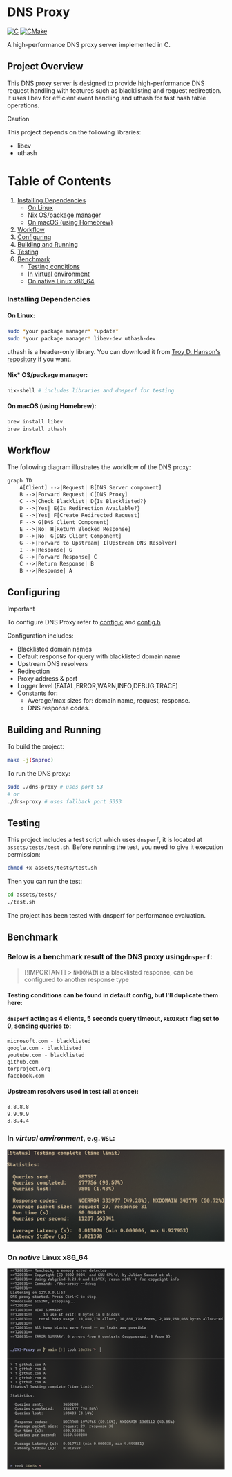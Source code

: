 # DNS Proxy

<a href="#"><img alt="C" src = "https://img.shields.io/badge/C-black.svg?style=for-the-badge&logo=c&logoColor=white"></a>
<a href="#"><img alt="CMake" src="https://img.shields.io/badge/Make-black?style=for-the-badge&logo=gnu&logoColor=white"></a>

A high-performance DNS proxy server implemented in C.

## Project Overview

This DNS proxy server is designed to provide high-performance DNS request handling with features such as blacklisting and request redirection. It uses libev for efficient event handling and uthash for fast hash table operations.

> [!CAUTION]
> This project depends on the following libraries:
>
> - libev
> - uthash

# Table of Contents

1. [Installing Dependencies](#installing-dependencies)
   - [On Linux](#on-linux)
   - [Nix OS/package manager](#nix-ospackage-manager)
   - [On macOS (using Homebrew)](#on-macos-using-homebrew)
2. [Workflow](#workflow)
3. [Configuring](#configuring)
4. [Building and Running](#building-and-running)
5. [Testing](#testing)
6. [Benchmark](#benchmark)
   - [Testing conditions](#testing)
   - [In virtual environment](#in-virtual-environment)
   - [On native Linux x86_64](#on-native-linux-x86_64)

### Installing Dependencies

#### On Linux:

```sh
sudo *your package manager* *update*
sudo *your package manager* libev-dev uthash-dev
```

uthash is a header-only library.
You can download it from [Troy D. Hanson's repository](https://github.com/troydhanson/uthash) if you want.

#### Nix\* OS/package manager:

```sh
nix-shell # includes libraries and dnsperf for testing
```

#### On macOS (using Homebrew):

```sh
brew install libev
brew install uthash
```

## Workflow

The following diagram illustrates the workflow of the DNS proxy:

```mermaid
graph TD
    A[Client] -->|Request| B[DNS Server component]
    B -->|Forward Request| C[DNS Proxy]
    C -->|Check Blacklist| D{Is Blacklisted?}
    D -->|Yes| E{Is Redirection Available?}
    E -->|Yes| F[Create Redirected Request]
    F --> G[DNS Client Component]
    E -->|No| H[Return Blocked Response]
    D -->|No| G[DNS Client Component]
    G -->|Forward to Upstream| I[Upstream DNS Resolver]
    I -->|Response| G
    G -->|Forward Response| C
    C -->|Return Response| B
    B -->|Response| A
```

## Configuring

> [!IMPORTANT]
> To configure DNS Proxy refer to [config.c](../src/config.c) and [config.h](../include/config.h)

Configuration includes:

- Blacklisted domain names
- Default response for query with blacklisted domain name
- Upstream DNS resolvers
- Redirection
- Proxy address & port
- Logger level (FATAL,ERROR,WARN,INFO,DEBUG,TRACE)
- Constants for:
  - Average/max sizes for: domain name, request, response.
  - DNS response codes.

## Building and Running

To build the project:

```sh
make -j($nproc)
```

To run the DNS proxy:

```sh
sudo ./dns-proxy # uses port 53
# or
./dns-proxy # uses fallback port 5353
```

## Testing

This project includes a test script which uses `dnsperf`, it is located at `assets/tests/test.sh`. Before running the test, you need to give it execution permission:

```sh
chmod +x assets/tests/test.sh
```

Then you can run the test:

```sh
cd assets/tests/
./test.sh
```

The project has been tested with dnsperf for performance evaluation.

## Benchmark

### Below is a benchmark result of the DNS proxy using`dnsperf`:

> [!IMPORTANT] > `NXDOMAIN` is a blacklisted response, can be configured to another response type

#### Testing conditions can be found in default config, but I'll duplicate them here:

#### `dnsperf` acting as 4 clients, 5 seconds query timeout, `REDIRECT` flag set to 0, sending queries to:

```plaintext
microsoft.com - blacklisted
google.com - blacklisted
youtube.com - blacklisted
github.com
torproject.org
facebook.com
```

#### Upstream resolvers used in test (all at once):

```plaintext
8.8.8.8
9.9.9.9
8.8.4.4
```

### In **_virtual environment_**, e.g. `WSL`:

![Benchmark result](../.github/wsl.png)

### On **_native_** Linux x86_64

![Benchmark result](../.github/test.png)
